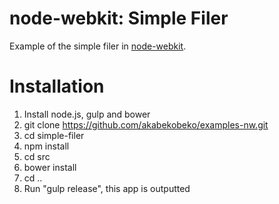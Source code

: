 # node-webkit: Simple Filer

Example of the simple filer in [node-webkit](https://github.com/rogerwang/node-webkit "node-webkit").

# Installation

1. Install node.js, gulp and bower
1. git clone https://github.com/akabekobeko/examples-nw.git
1. cd simple-filer
1. npm install
1. cd src
1. bower install
1. cd ..
1. Run "gulp release", this app is outputted
